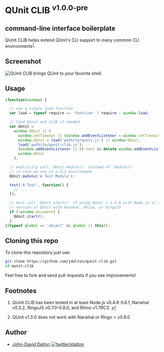 # QUnit CLIB <sup>v1.0.0-pre</sup>
## command-line interface boilerplate

QUnit CLIB helps extend QUnit's CLI support to many common CLI environments<sup><a name="fnref1" href="#fn1">1</a></sup>.

## Screenshot

![QUnit CLIB brings QUnit to your favorite shell.](http://i.imgur.com/jpu9l.png)

## Usage

~~~ js
(function(window) {

  // use a single load function
  var load = typeof require == 'function' ? require : window.load;

  // load QUnit and CLIB if needed
  var QUnit =
    window.QUnit || (
      window.setTimeout || (window.addEventListener = window.setTimeout = / /),
      window.QUnit = load('path/to/qunit.js') || window.QUnit,
      load('path/to/qunit-clib.js'),
      (window.addEventListener || 0).test && delete window.addEventListener,
      window.QUnit
    );

  // explicitly call `QUnit.module()` instead of `module()`
  // in case we are in a CLI environment
  QUnit.module('A Test Module');

  test('A Test', function() {
    // ...
  });

  // must call `QUnit.start()` if using QUnit < 1.3.0 with Node.js or any
  // version of QUnit with Narwhal, Rhino, or RingoJS
  if (!window.document) {
    QUnit.start();
  }
}(typeof global == 'object' && global || this));
~~~

## Cloning this repo

To clone this repository just use:

~~~ bash
git clone https://github.com/jdalton/qunit-clib.git
cd qunit-clib
~~~

Feel free to fork and send pull requests if you see improvements!

## Footnotes

  1. QUnit CLIB has been tested in at least Node.js v0.4.8-0.6.1, Narwhal v0.3.2, RingoJS v0.7.0-0.8.0, and Rhino v1.7RC3.
     <a name="fn1" title="Jump back to footnote 1 in the text." href="#fnref1">&#8617;</a>

  2. QUnit v1.3.0 does not work with Narwhal or Ringo < v0.8.0

## Author

* [John-David Dalton](http://allyoucanleet.com/)
  [![twitter/jdalton](http://gravatar.com/avatar/299a3d891ff1920b69c364d061007043?s=70)](https://twitter.com/jdalton "Follow @jdalton on Twitter")
